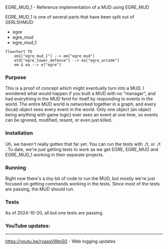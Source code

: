 EGRE_MUD_1 - Reference implementation of a MUD using EGRE_MUD

EGRE_MUD_1 is one of several parts that have been split out of GERLSHMUD:
- egre
- egre_mud
- egre_mud_1

```mermaid
flowchart TD
    em1["egre_mud_1"] --> em["egre_mud"]
    etd["egre_tower_defence"] --> ea["egre_arcade"]
    em & ea --> e["egre"]
```
### Purpose
This is a proof of concept which might eventually turn into a MUD.
I wondered what would happen if you built a MUD with no "manager", and had everything
in the MUD fend for itself by responding to events in the world.
The entire MUD world is networked together in a graph, and every (local) object sees every event in the world.
Only one object (an object being anything with game logic) ever sees an event at one time, so events
can be ignored, modified, resent, or even just killed.

### Installation
Uh, we haven't really gotten that far yet. You can run the tests with ./t, or ./t <name of test>.
To date, we're just getting tests to work as we get EGRE, EGRE_MUD and EGRE_MUD_1 working in their separate projects.

### Running
Right now there's a *tiny* bit of code to run the MUD, but mostly we're just focused on getting commands working in the tests.
Since most of the tests are passing, the MUD should run.

### Tests
As of 2024-10-20, all but one tests are passing.

### YouTube updates:

---
https://youtu.be/ryaasVMpiS0 - Web logging updates
